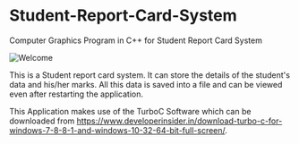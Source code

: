 # Student-Report-Card-System
Computer Graphics Program in C++ for Student Report Card System

![Welcome](https://user-images.githubusercontent.com/62889268/114534967-2ae5be80-9c6d-11eb-8a52-03fcdfa97edb.png)


This is a Student report card system. It can store the details of the student's data and his/her marks. All this data is saved into a file and can be viewed even after restarting the application.

This Application makes use of the TurboC Software which can be downloaded from https://www.developerinsider.in/download-turbo-c-for-windows-7-8-8-1-and-windows-10-32-64-bit-full-screen/.

